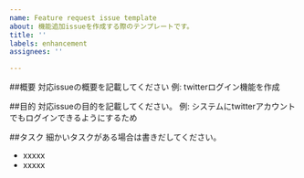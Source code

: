 ```yaml
---
name: Feature request issue template
about: 機能追加issueを作成する際のテンプレートです。
title: ''
labels: enhancement
assignees: ''

---
```


##概要
対応issueの概要を記載してください 例: twitterログイン機能を作成

##目的
対応issueの目的を記載してください。 例: システムにtwitterアカウントでもログインできるようにするため

##タスク
細かいタスクがある場合は書きだしてください。

 - xxxxx
 - xxxxx
